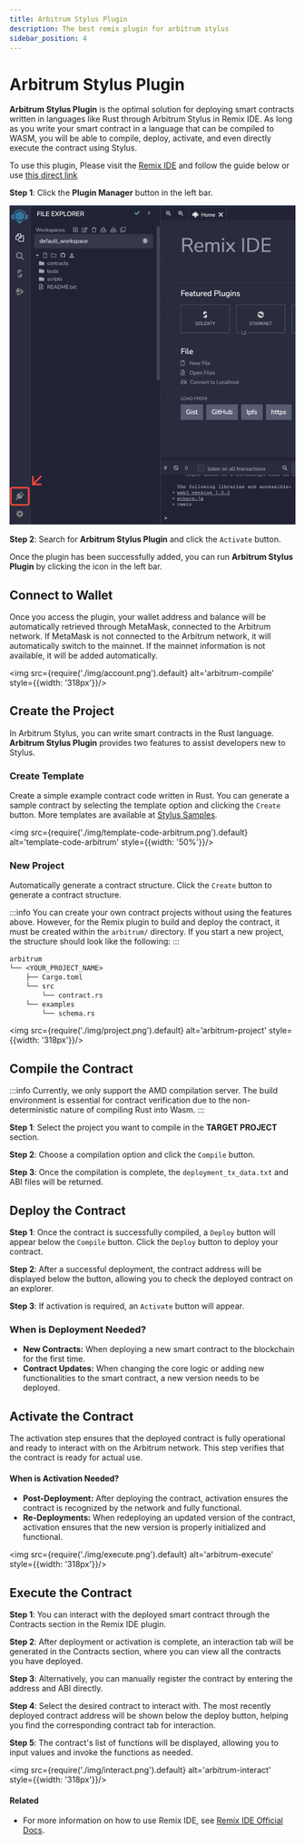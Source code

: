 ```yaml
---
title: Arbitrum Stylus Plugin
description: The best remix plugin for arbitrum stylus
sidebar_position: 4
---
```


# Arbitrum Stylus Plugin

**Arbitrum Stylus Plugin** is the optimal solution for deploying smart contracts written in languages like Rust through Arbitrum Stylus in Remix IDE. As long as you write your smart contract in a language that can be compiled to WASM, you will be able to compile, deploy, activate, and even directly execute the contract using Stylus.

To use this plugin, Please visit the [Remix IDE](https://remix.ethereum.org/) and follow the guide below or use [this direct link](https://remix.ethereum.org/#activate=arbitrum-stylus)

**Step 1**: Click the **Plugin Manager** button in the left bar.

![Plugin Manager](./img/plugin-manager.png?raw=true 'Plugin Manager')

**Step 2**: Search for **Arbitrum Stylus Plugin** and click the `Activate` button.

Once the plugin has been successfully added, you can run **Arbitrum Stylus Plugin** by clicking the icon in the left bar.

## Connect to Wallet

Once you access the plugin, your wallet address and balance will be automatically retrieved through MetaMask, connected to the Arbitrum network. If MetaMask is not connected to the Arbitrum network, it will automatically switch to the mainnet. If the mainnet information is not available, it will be added automatically.

<img src={require('./img/account.png').default} alt='arbitrum-compile' style={{width: '318px'}}/>

## Create the Project

In Arbitrum Stylus, you can write smart contracts in the Rust language. **Arbitrum Stylus Plugin** provides two features to assist developers new to Stylus.

### Create Template

Create a simple example contract code written in Rust. You can generate a sample contract by selecting the template option and clicking the `Create` button. More templates are available at [Stylus Samples](https://github.com/OffchainLabs/stylus-workshop-rust-solidity).

<img src={require('./img/template-code-arbitrum.png').default} alt='template-code-arbitrum' style={{width: '50%'}}/>

### New Project

Automatically generate a contract structure. Click the `Create` button to generate a contract structure.

:::info
You can create your own contract projects without using the features above. However, for the Remix plugin to build and deploy the contract, it must be created within the `arbitrum/` directory. If you start a new project, the structure should look like the following:
:::

```
arbitrum
└── <YOUR_PROJECT_NAME>
    ├── Cargo.toml
    └── src
        └── contract.rs
    └── examples
        └── schema.rs
```

<img src={require('./img/project.png').default} alt='arbitrum-project' style={{width: '318px'}}/>

## Compile the Contract

:::info
Currently, we only support the AMD compilation server. The build environment is essential for contract verification due to the non-deterministic nature of compiling Rust into Wasm.
:::

**Step 1**: Select the project you want to compile in the **TARGET PROJECT** section.

**Step 2**: Choose a compilation option and click the `Compile` button.

**Step 3**: Once the compilation is complete, the `deployment_tx_data.txt` and ABI files will be returned.

## Deploy the Contract

**Step 1**: Once the contract is successfully compiled, a `Deploy` button will appear below the `Compile` button. Click the `Deploy` button to deploy your contract.

**Step 2**: After a successful deployment, the contract address will be displayed below the button, allowing you to check the deployed contract on an explorer.

**Step 3**: If activation is required, an `Activate` button will appear.

### When is Deployment Needed?

- **New Contracts:** When deploying a new smart contract to the blockchain for the first time.
- **Contract Updates:** When changing the core logic or adding new functionalities to the smart contract, a new version needs to be deployed.

## Activate the Contract

The activation step ensures that the deployed contract is fully operational and ready to interact with on the Arbitrum network. This step verifies that the contract is ready for actual use.

#### When is Activation Needed?

- **Post-Deployment:** After deploying the contract, activation ensures the contract is recognized by the network and fully functional.
- **Re-Deployments:** When redeploying an updated version of the contract, activation ensures that the new version is properly initialized and functional.

<img src={require('./img/execute.png').default} alt='arbitrum-execute' style={{width: '318px'}}/>

## Execute the Contract

**Step 1**: You can interact with the deployed smart contract through the Contracts section in the Remix IDE plugin.

**Step 2**: After deployment or activation is complete, an interaction tab will be generated in the Contracts section, where you can view all the contracts you have deployed.

**Step 3**: Alternatively, you can manually register the contract by entering the address and ABI directly.

**Step 4**: Select the desired contract to interact with. The most recently deployed contract address will be shown below the deploy button, helping you find the corresponding contract tab for interaction.

**Step 5**: The contract's list of functions will be displayed, allowing you to input values and invoke the functions as needed.

<img src={require('./img/interact.png').default} alt='arbitrum-interact' style={{width: '318px'}}/>

#### Related

- For more information on how to use Remix IDE, see [Remix IDE Official Docs](https://remix-ide.readthedocs.io/en/latest/).
